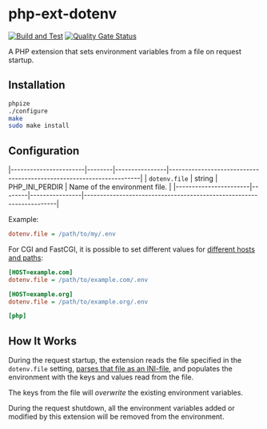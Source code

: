 # php-ext-dotenv

[![Build and Test](https://github.com/sjinks/php-ext-dotenv/actions/workflows/test.yml/badge.svg)](https://github.com/sjinks/php-ext-dotenv/actions/workflows/test.yml)
[![Quality Gate Status](https://sonarcloud.io/api/project_badges/measure?project=sjinks_php-ext-dotenv&metric=alert_status)](https://sonarcloud.io/summary/new_code?id=sjinks_php-ext-dotenv)

A PHP extension that sets environment variables from a file on request startup.

## Installation

```bash
phpize
./configure
make
sudo make install
```

## Configuration

|-----------------------|--------|----------------|---------------------------------------------------------------------|
| `dotenv.file`         | string | PHP_INI_PERDIR | Name of the environment file.                                       |
|-----------------------|--------|----------------|---------------------------------------------------------------------|

Example:
```ini
dotenv.file = /path/to/my/.env
```

For CGI and FastCGI, it is possible to set different values for [different hosts and paths](https://www.php.net/manual/en/ini.sections.php):
```ini
[HOST=example.com]
dotenv.file = /path/to/example.com/.env

[HOST=example.org]
dotenv.file = /path/to/example.org/.env

[php]
```

## How It Works

During the request startup, the extension reads the file specified in the `dotenv.file` setting, [parses that file as an INI-file](https://www.php.net/manual/en/function.parse-ini-file.php), and populates the environment with the keys and values read from the file.

The keys from the file will *overwrite* the existing environment variables.

During the request shutdown, all the environment variables added or modified by this extension will be removed from the environment.
